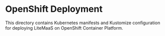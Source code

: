 # OpenShift Deployment

This directory contains Kubernetes manifests and Kustomize configuration for deploying LiteMaaS on OpenShift Container Platform.
